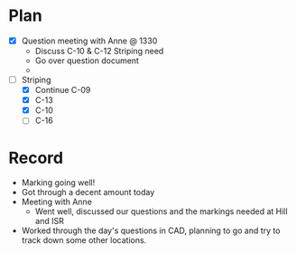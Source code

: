 # Plan

- [x] Question meeting with Anne @ 1330
	- Discuss C-10 & C-12 Striping need
	- Go over question document
	- 
- [ ] Striping
	- [x] Continue C-09
	- [x] C-13
	- [x] C-10
	- [ ] C-16

# Record
- Marking going well!
- Got through a decent amount today
- Meeting with Anne
	- Went well, discussed our questions and the markings needed at Hill and ISR
- Worked through the day's questions in CAD, planning to go and try to track down some other locations.
